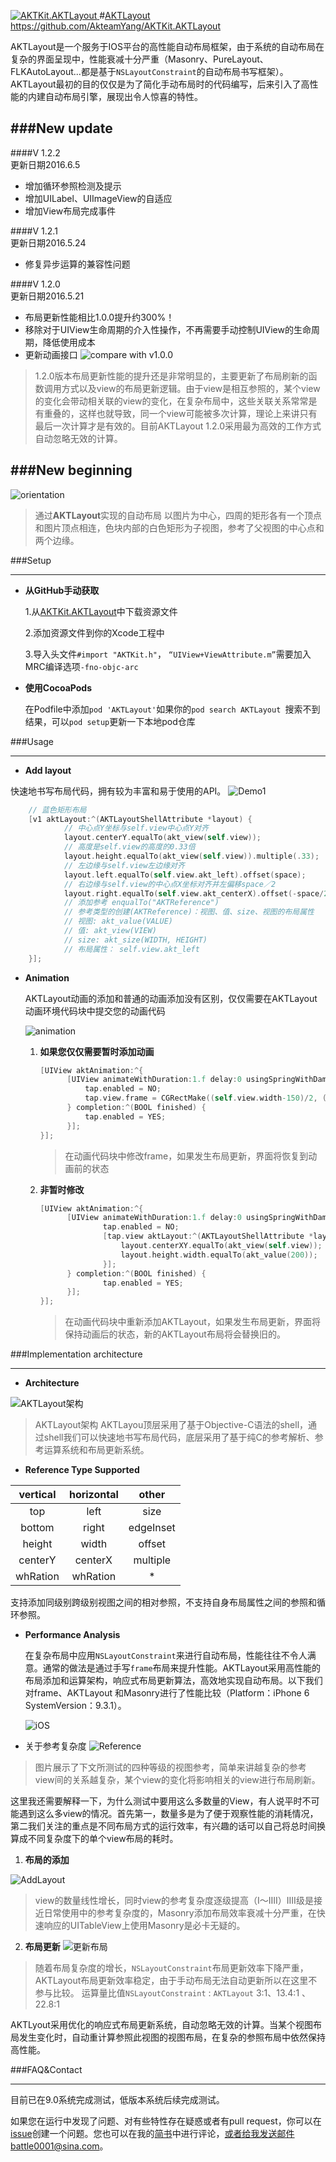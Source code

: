 [ ![AKTKit.AKTLayout](https://raw.githubusercontent.com/AkteamYang/AKTKit.AKTLayout/master/Imgs/AKTLayout.jpg) ](https://github.com/AkteamYang/AKTKit.AKTLayout)
#[AKTLayout](https://github.com/AkteamYang/AKTKit.AKTLayout)
https://github.com/AkteamYang/AKTKit.AKTLayout

AKTLayout是一个服务于IOS平台的高性能自动布局框架，由于系统的自动布局在复杂的界面呈现中，性能衰减十分严重（Masonry、PureLayout、FLKAutoLayout...都是基于`NSLayoutConstraint`的自动布局书写框架）。AKTLayout最初的目的仅仅是为了简化手动布局时的代码编写，后来引入了高性能的内建自动布局引擎，展现出令人惊喜的特性。

###New update
-----------------
####V 1.2.2  
更新日期2016.6.5
- 增加循环参照检测及提示
- 增加UILabel、UIImageView的自适应
- 增加View布局完成事件

####V 1.2.1  
更新日期2016.5.24
- 修复异步运算的兼容性问题

####V 1.2.0  
更新日期2016.5.21
- 布局更新性能相比1.0.0提升约300%！
- 移除对于UIView生命周期的介入性操作，不再需要手动控制UIView的生命周期，降低使用成本
- 更新动画接口
![compare with v1.0.0](https://github.com/AkteamYang/AKTKit.AKTLayout/blob/master/Imgs/compare.jpg?raw=true)

>1.2.0版本布局更新性能的提升还是非常明显的，主要更新了布局刷新的函数调用方式以及view的布局更新逻辑。由于view是相互参照的，某个view的变化会带动相关联的view的变化，在复杂布局中，这些关联关系常常是有重叠的，这样也就导致，同一个view可能被多次计算，理论上来讲只有最后一次计算才是有效的。目前AKTLayout 1.2.0采用最为高效的工作方式自动忽略无效的计算。


###New beginning
---------------
![orientation](https://github.com/AkteamYang/AKTKit.AKTLayout/blob/master/Imgs/AutoLayout.gif?raw=true)
> 通过**AKTLayout**实现的自动布局
以图片为中心，四周的矩形各有一个顶点和图片顶点相连，色块内部的白色矩形为子视图，参考了父视图的中心点和两个边缘。

###Setup

------------
- **从GitHub手动获取**
	
	1.从[AKTKit.AKTLayout](https://github.com/AkteamYang/AKTKit.AKTLayout/releases "AKTKit.AKTLayout")中下载资源文件

	2.添加资源文件到你的Xcode工程中
	
	3.导入头文件`#import "AKTKit.h"`， `“UIView+ViewAttribute.m”`需要加入MRC编译选项`-fno-objc-arc`
- **使用CocoaPods**
	
	在Podfile中添加`pod 'AKTLayout'`如果你的`pod search AKTLayout `搜索不到结果，可以`pod setup`更新一下本地pod仓库


###Usage

------------


- **Add layout**

快速地书写布局代码，拥有较为丰富和易于使用的API。
![Demo1](https://github.com/AkteamYang/AKTKit.AKTLayout/blob/master/Imgs/orientation.gif?raw=true "Demo1")

```objective-c
	// 蓝色矩形布局
    [v1 aktLayout:^(AKTLayoutShellAttribute *layout) {
			// 中心点Y坐标与self.view中心点Y对齐
			layout.centerY.equalTo(akt_view(self.view));
			// 高度是self.view的高度的0.33倍
			layout.height.equalTo(akt_view(self.view)).multiple(.33);
			// 左边缘与self.view左边缘对齐
			layout.left.equalTo(self.view.akt_left).offset(space);
			// 右边缘与self.view的中心点X坐标对齐并左偏移space／2
			layout.right.equalTo(self.view.akt_centerX).offset(-space/2);
			// 添加参考 enqualTo("AKTReference")
			// 参考类型的创建(AKTReference)：视图、值、size、视图的布局属性
			// 视图: akt_value(VALUE)
			// 值: akt_view(VIEW)
			// size: akt_size(WIDTH, HEIGHT)
			// 布局属性： self.view.akt_left
    }];
```
- **Animation**

	AKTLayout动画的添加和普通的动画添加没有区别，仅仅需要在AKTLayout动画环境代码块中提交您的动画代码

	![animation](https://github.com/AkteamYang/AKTKit.AKTLayout/blob/master/Imgs/animation.gif?raw=true "animation")
	
	
  1. **如果您仅仅需要暂时添加动画**
 
	  ```objective-c
	  [UIView aktAnimation:^{
		  	[UIView animateWithDuration:1.f delay:0 usingSpringWithDamping:.3 initialSpringVelocity:.2 options:0 animations:^{
		 		tap.enabled = NO;
		 		tap.view.frame = CGRectMake((self.view.width-150)/2, (self.view.height-150)/2, 150, 150);
		 	} completion:^(BOOL finished) {
		 		tap.enabled = YES;
		 	}];
	  }];
	  ```
  	  > 在动画代码块中修改frame，如果发生布局更新，界面将恢复到动画前的状态
 
  2. **非暂时修改**
	  ```objective-c
	  [UIView aktAnimation:^{
		 	[UIView animateWithDuration:1.f delay:0 usingSpringWithDamping:.3 initialSpringVelocity:.2 options:0 animations:^{
			        tap.enabled = NO;
			        [tap.view aktLayout:^(AKTLayoutShellAttribute *layout) {
			            layout.centerXY.equalTo(akt_view(self.view));
			            layout.height.width.equalTo(akt_value(200));
			        }];
			} completion:^(BOOL finished) {
			        tap.enabled = YES;
			}];
	  }];
	  ```
      > 在动画代码块中重新添加AKTLayout，如果发生布局更新，界面将保持动画后的状态，新的AKTLayout布局将会替换旧的。

###Implementation architecture

------------

- **Architecture**

![AKTLayout架构](https://github.com/AkteamYang/AKTKit.AKTLayout/blob/master/Imgs/architecture.jpg?raw=true "实现架构")
> AKTLayout架构
AKTLayou顶层采用了基于Objective-C语法的shell，通过shell我们可以快速地书写布局代码，底层采用了基于纯C的参考解析、参考运算系统和布局更新系统。

- **Reference Type Supported**

| vertical  | horizontal  | other  |
| :------------: | :------------: |  :------------: |
| top  | left  | size |
| bottom  | right  | edgeInset |
| height  |  width | offset |
| centerY  | centerX  | multiple |
| whRation  | whRation  | * |

支持添加同级别跨级别视图之间的相对参照，不支持自身布局属性之间的参照和循环参照。

- **Performance Analysis**

	在复杂布局中应用`NSLayoutConstraint`来进行自动布局，性能往往不令人满意。通常的做法是通过手写`frame`布局来提升性能。AKTLayout采用高性能的布局添加和运算架构，响应式布局更新算法，高效地实现自动布局。以下我们对frame、AKTLayout 和Masonry进行了性能比较（Platform：iPhone 6 SystemVersion：9.3.1）。

	![iOS](https://github.com/AkteamYang/AKTKit.AKTLayout/blob/master/Imgs/screenShot.jpg?raw=true)
- 关于参考复杂度
	![Reference](https://github.com/AkteamYang/AKTKit.AKTLayout/blob/master/Imgs/reference.jpg?raw=true)
> 图片展示了下文所测试的四种等级的视图参考，简单来讲越复杂的参考view间的关系越复杂，某个view的变化将影响相关的view进行布局刷新。

这里我还需要解释一下，为什么测试中要用这么多数量的View，有人说平时不可能遇到这么多view的情况。首先第一，数量多是为了便于观察性能的消耗情况，第二我们关注的重点是不同布局方式的运行效率，有兴趣的话可以自己将总时间换算成不同复杂度下的单个view布局的耗时。

  1. **布局的添加**
	
  ![AddLayout](https://github.com/AkteamYang/AKTKit.AKTLayout/blob/master/Imgs/addLayout.jpg?raw=true "addLayout")
	
  > view的数量线性增长，同时view的参考复杂度逐级提高（I～IIII）IIII级是接近日常使用中的参考复杂度的，Masonry添加布局效率衰减十分严重，在快速响应的UITableView上使用Masonry是必卡无疑的。

  2. **布局更新**
  ![更新布局](https://github.com/AkteamYang/AKTKit.AKTLayout/blob/master/Imgs/updateLayout.jpg?raw=true "更新布局")
	
  > 随着布局复杂度的增长，`NSLayoutConstraint`布局更新效率下降严重，AKTLayout布局更新效率稳定，由于手动布局无法自动更新所以在这里不参与比较。
  > 运算量比值`NSLayoutConstraint` : `AKTLayout` 3:1、13.4:1 、22.8:1
	
AKTLyout采用优化的响应式布局更新系统，自动忽略无效的计算。当某个视图布局发生变化时，自动重计算参照此视图的视图布局，在复杂的参照布局中依然保持高性能。

###FAQ&Contact

------------
目前已在9.0系统完成测试，低版本系统后续完成测试。

如果您在运行中发现了问题、对有些特性存在疑惑或者有pull request，你可以在[issue](https://github.com/AkteamYang/AKTKit.AKTLayout/issues "issue")创建一个问题。您也可以在我的[简书](http://www.jianshu.com/p/901cde2d4044)中进行评论，或者给我发送邮件battle0001@sina.com。
